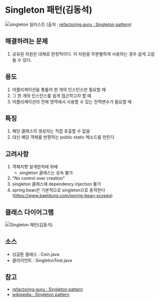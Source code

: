 # Singleton 패턴(김동석)

![singleton 일러스트](https://refactoring.guru/images/patterns/content/singleton/singleton-comic-1-en-2x.png?id=05678e879d13f7f6a377 "singleton 일러스트")
(출처 : [refactoring.guru : Singleton pattern](https://refactoring.guru/design-patterns/singleton))
## 해결하려는 문제
1. 공유된 자원은 대체로 한정적이다. 이 자원을 무분별하게 사용하는 경우 쉽게 고갈될 수 있다. 

## 용도
1. 어플리케이션을 통틀어 한 개의 인스턴스만 필요할 때
1. 그 한 개의 인스턴스를 쉽게 접근하고자 할 때
1. 어플리케이션의 전체 영역에서 사용할 수 있는 전역변수가 필요할 때

## 특징
1. 해당 클래스의 생성자는 직접 호출할 수 없음
1. 대신 해당 객체를 반환하는 public static 메소드를 만든다

## 고려사항
1. 객체지향 설계원칙에 위배
    * singleton 클래스는 상속 불가
1. "No control over creation"
1. singleton 클래스에 dependency injection 불가
1. spring bean은 기본적으로 singleton으로 동작한다(https://www.baeldung.com/spring-bean-scopes)

## 클래스 다이어그램

![Singleton 패턴(김동석)](https://www.plantuml.com/plantuml/png/VP71IiD048RFxbCC1MbwQ7FFGGhnK0y1GLzWancJrUnkoKuAHGI5tXJ4ew2UFIfuyPNQz1tSscfZ3yvfvly_vbzcXuvbnRKkuKIPl2Is1fPthylPHp3_l5xSFpQpvvuGXK82qcEUWYQTKkN-IbnOT4AmufB-tLIGHAgWO1wxA0npnKMT3ZAhmxIi2Ts5qk6vdCX3SYetnvAPAkF4cRM-WURbePczDxTFyxSRs4V957IclWP9Ca3iGdSqYhJk-0TdfNGEOgiCN8gzSQKc7WPb63AlnROsl9Nz3LXbQrePFvcCjkvA3df-hjFIKsqu9pxQy2rYbUAT-2UePKsiGf28YQreP--tXOHrnXldIeZVKvwIO-Zt3zQvqKxoa0pwF_m2 "Singleton 패턴(김동석)")



## 소스
* 싱글톤 클래스 : Coin.java
* 클라이언트 : SingletonTest.java

## 참고

* [refactoring.guru : Singleton pattern](https://refactoring.guru/design-patterns/singleton)
* [wikipedia : Singleton pattern](https://en.wikipedia.org/wiki/Singleton_pattern#Java_Implementation_[7])